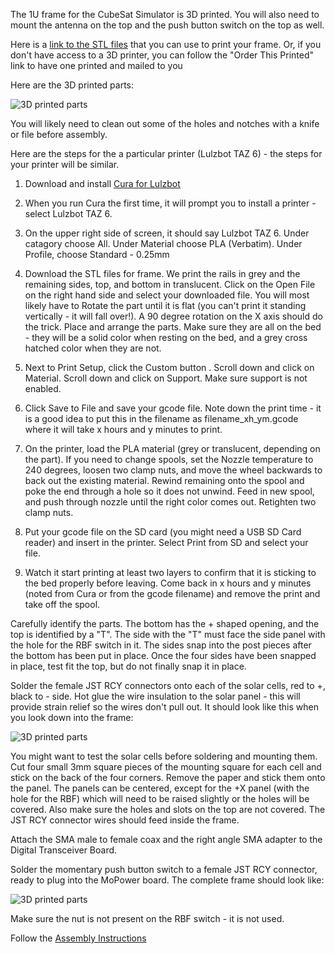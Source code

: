 The 1U frame for the CubeSat Simulator is 3D printed. You will also need to mount the antenna on the top and the push button switch on the top as well.

Here is a [link to the STL files](https://www.thingiverse.com/thing:3613014) that you can use to print your frame.  Or, if you don't have access to a 3D printer, you can follow the "Order This Printed" link to have one printed and mailed to you 

Here are the 3D printed parts:

![3D printed parts](https://countingfromzero.net/amsat/3D_parts.JPG)

You will likely need to clean out some of the holes and notches with a knife or file before assembly.  

Here are the steps for the a particular printer (Lulzbot TAZ 6) - the steps for your printer will be similar.

1. Download and install [Cura for Lulzbot](http://lulzbot.com/Cura)

2. When you run Cura the first time, it will prompt you to install a printer - select Lulzbot TAZ 6.

3. On the upper right side of screen, it should say Lulzbot TAZ 6.  Under catagory choose All.  Under Material choose PLA (Verbatim).  Under Profile, choose Standard - 0.25mm

4. Download the STL files for frame.  We print the rails in grey and the remaining sides, top, and bottom in translucent.  Click on the Open File on the right hand side and select your downloaded file.  You will most likely have to Rotate the part until it is flat (you can't print it standing vertically - it will fall over!).  A 90 degree rotation on the X axis should do the trick.  Place and arrange the parts.  Make sure they are all on the bed - they will be a solid color when resting on the bed, and a grey cross hatched color when they are not.

5. Next to Print Setup, click the Custom button .  Scroll down and click on Material.  Scroll down and click on Support.  Make sure support is not enabled.

6. Click Save to File and save your gcode file.  Note down the print time - it is a good idea to put this in the filename as filename_xh_ym.gcode where it will take x hours and y minutes to print.

7. On the printer, load the PLA material (grey or translucent, depending on the part).  If you need to change spools, set the Nozzle temperature to 240 degrees, loosen two clamp nuts, and move the wheel backwards to back out the existing material.  Rewind remaining onto the spool and poke the end through a hole so it does not unwind.  Feed in new spool, and push through nozzle until the right color comes out.  Retighten two clamp nuts.  

8. Put your gcode file on the SD card (you might need a USB SD Card reader) and insert in the printer.  Select Print from SD and select your file.

9. Watch it start printing at least two layers to confirm that it is sticking to the bed properly before leaving.  Come back in x hours and y minutes (noted from Cura or from the gcode filename) and remove the print and take off the spool.

Carefully identify the parts.  The bottom has the + shaped opening, and the top is identified by a "T".  The side with the "T" must face the side panel with the hole for the RBF switch in it.  The sides snap into the post pieces after the bottom has been put in place.  Once the four sides have been snapped in place, test fit the top, but do not finally snap it in place.

Solder the female JST RCY connectors onto each of the solar cells, red to +, black to - side.  Hot glue the wire insulation to the solar panel - this will provide strain relief so the wires don't pull out.  It should look like this when you look down into the frame:

![3D printed parts](https://countingfromzero.net/amsat/solar_panel_glue.jpg)

You might want to test the solar cells before soldering and mounting them.  Cut four small 3mm square pieces of the mounting square for each cell and stick on the back of the four corners.  Remove the paper and stick them onto the panel.  The panels can be centered, except for the +X panel (with the hole for the RBF) which will need to be raised slightly or the holes will be covered.  Also make sure the holes and slots on the top are not covered.  The JST RCY connector wires should feed inside the frame.

Attach the SMA male to female coax and the right angle SMA adapter to the Digital Transceiver Board. 

Solder the momentary push button switch to a female JST RCY connector, ready to plug into the MoPower board.  The complete frame should look like:

![3D printed parts](https://countingfromzero.net/amsat/finished_frame.JPG)

Make sure the nut is not present on the RBF switch - it is not used.

Follow the [Assembly Instructions](CubeSat-Assembly-and-Disassembly-Instructions)

